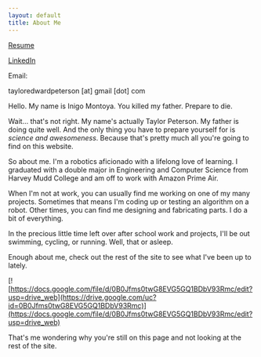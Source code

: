 ```yaml
---
layout: default
title: About Me
---
```


[Resume](https://drive.google.com/file/d/0B0Jfms0twG8EX0ZBQVJpVWJVVWM/view?usp=sharing)

[LinkedIn](http://www.linkedin.com/pub/taylor-peterson/80/b19/aa8/)

Email:

tayloredwardpeterson [at] gmail [dot] com

Hello. My name is Inigo Montoya. You killed my father. Prepare to die.

Wait... that's not right. My name's actually Taylor Peterson. My father is
doing quite well. And the only thing you have to prepare yourself for is
_science and awesomeness_. Because that's pretty much all you're going to find
on this website.

So about me. I'm a robotics aficionado with a lifelong love of learning. I
graduated with a double major in Engineering and Computer Science from Harvey
Mudd College and am off to work with Amazon Prime Air.

When I'm not at work, you can usually find me working on one of my many
projects. Sometimes that means I'm coding up or testing an algorithm on a
robot. Other times, you can find me designing and fabricating parts. I do a bit
of everything.

In the precious little time left over after school work and projects, I'll be
out swimming, cycling, or running. Well, that or asleep.

Enough about me, check out the rest of the site to see what I've been up to
lately.

[![https://docs.google.com/file/d/0B0Jfms0twG8EVG5GQ1BDbV93Rmc/edit?usp=drive_web](https://drive.google.com/uc?id=0B0Jfms0twG8EVG5GQ1BDbV93Rmc)](https://docs.google.com/file/d/0B0Jfms0twG8EVG5GQ1BDbV93Rmc/edit?usp=drive_web)

That's me wondering why you're still on this page and not looking at the rest
of the site.
